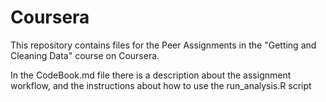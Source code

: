 Coursera
========
This repository contains files for the Peer Assignments in the "Getting and Cleaning Data" course on
Coursera.

In the CodeBook.md file there is a description about the assignment workflow, and the instructions about
how to use the run_analysis.R script
